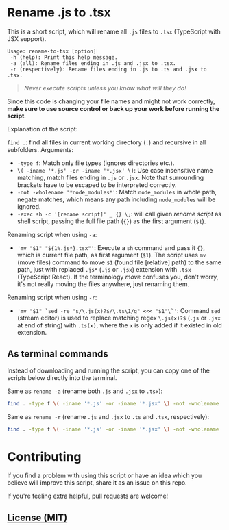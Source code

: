# Rename .js to .tsx

This is a short script, which will rename all `.js` files to `.tsx` (TypeScript with JSX support).

```
Usage: rename-to-tsx [option]
 -h (help): Print this help message.
 -a (all): Rename files ending in .js and .jsx to .tsx.
 -r (respectively): Rename files ending in .js to .ts and .jsx to .tsx.
```

>  *Never execute scripts unless you know what will they do!*

Since this code is changing your file names and might not work correctly, **make sure to use source control or back up your work before running the script**.

Explanation of the script:

`find .`: find all files in current working directory (`.`) and recursive in all subfolders. Arguments:

 - `-type f`: Match only file types (ignores directories etc.).
 - `\( -iname '*.js' -or -iname '*.jsx' \)`: Use case insensitive name matching, match files ending in `.js` or `.jsx`. Note that surrounding brackets have to be escaped to be interpreted correctly.
 - `-not -wholename '*node_modules*'`: Match `node_modules` in whole path, negate matches, which means any path including `node_modules` will be ignored.
 - `-exec sh -c '[rename script]' _ {} \;`: will call given *rename script* as shell script, passing the full file path (`{}`) as the first argument (`$1`).

Renaming script when using `-a`:

 - `'mv "$1" "${1%.js*}.tsx"'`: Execute a `sh` command and pass it `{}`, which is current file path, as first argument (`$1`). The script uses `mv` (move files) command to move `$1` (found file [relative] path) to the same path, just with replaced `.js*` (`.js` or `.jsx`) extension with `.tsx` (TypeScript React). If the terminology *move* confuses you, don't worry, it's not really moving the files anywhere, just renaming them.

Renaming script when using `-r`:

  - ``'mv "$1" `sed -re "s/\.js(x)?$/\.ts\1/g" <<< "$1"\`'``: Command `sed` (stream editor) is used to replace matching regex `\.js(x)?$` (`.js` or `.jsx` at end of string) with `.ts(x)`, where the `x` is only added if it existed in old extension.

## As terminal commands

Instead of downloading and running the script, you can copy one of the scripts below directly into the terminal.

Same as `rename -a` (rename both `.js` and `.jsx` to `.tsx`):

``` sh
find . -type f \( -iname '*.js' -or -iname '*.jsx' \) -not -wholename '*node_modules*' -exec sh -c 'mv "$1" "${1%.js*}.tsx"' _ {} \;
```

Same as `rename -r` (rename `.js` and `.jsx` to `.ts` and `.tsx`, respectively):

``` sh
find . -type f \( -iname '*.js' -or -iname '*.jsx' \) -not -wholename '*node_modules*' -exec sh -c 'mv "$1" `sed -re "s/\.js(x)?$/\.ts\1/g" <<< "$1"`' _ {} \;
```

# Contributing

If you find a problem with using this script or have an idea which you believe will improve this script, share it as an issue on this repo.

If you're feeling extra helpful, pull requests are welcome!

## [License (MIT)](LICENSE.md)

